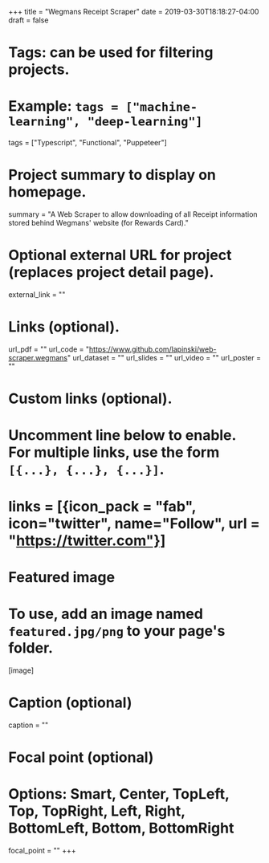 +++
title = "Wegmans Receipt Scraper"
date = 2019-03-30T18:18:27-04:00
draft = false

# Tags: can be used for filtering projects.
# Example: `tags = ["machine-learning", "deep-learning"]`
tags = ["Typescript", "Functional", "Puppeteer"]

# Project summary to display on homepage.
summary = "A Web Scraper to allow downloading of all Receipt information stored behind Wegmans' website (for Rewards Card)."

# Optional external URL for project (replaces project detail page).
external_link = ""

# Links (optional).
url_pdf = ""
url_code = "https://www.github.com/lapinski/web-scraper.wegmans"
url_dataset = ""
url_slides = ""
url_video = ""
url_poster = ""

# Custom links (optional).
#   Uncomment line below to enable. For multiple links, use the form `[{...}, {...}, {...}]`.
# links = [{icon_pack = "fab", icon="twitter", name="Follow", url = "https://twitter.com"}]

# Featured image
# To use, add an image named `featured.jpg/png` to your page's folder.
[image]
  # Caption (optional)
  caption = ""

  # Focal point (optional)
  # Options: Smart, Center, TopLeft, Top, TopRight, Left, Right, BottomLeft, Bottom, BottomRight
  focal_point = ""
+++
